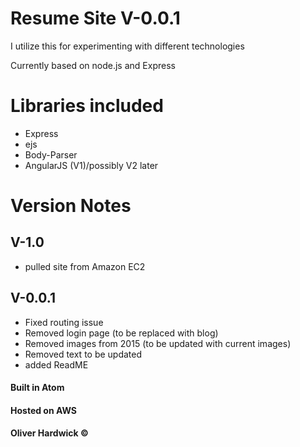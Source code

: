 # Resume Site V-0.0.1
I utilize this for experimenting with different technologies

Currently based on node.js and Express

# Libraries included
- Express
- ejs
- Body-Parser
- AngularJS (V1)/possibly V2 later


# Version Notes

## V-1.0
  - pulled site from Amazon EC2

## V-0.0.1
  - Fixed routing issue
  - Removed login page (to be replaced with blog)
  - Removed images from 2015 (to be updated with current images)
  - Removed text to be updated
  - added ReadME


#### Built in Atom
#### Hosted on AWS
#### Oliver Hardwick ©
